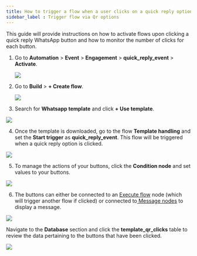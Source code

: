 ```yaml
---
title: How to trigger a flow when a user clicks on a quick reply option on Whatsapp?
sidebar_label : Trigger flow via Qr options
---
```


This guide will provide instructions on how to activate flows upon clicking a quick reply WhatsApp button and how to monitor the number of clicks for each button.

1. Go to **Automation** > **Event** > **Engagement** > **quick_reply_event** > **Activate**.

   ![](https://i.imgur.com/tB1L8qw.png)


2. Go to **Build** > **+ Create flow**.

   ![](https://i.imgur.com/jNFalW4.png)

3. Search for **Whatsapp template**  and click **+ Use template**.

![](https://i.imgur.com/z6h5KN4.png)


4. Once the template is downloaded, go to the flow **Template handling** and set the **Start trigger** as **quick_reply_event**. This flow will be triggered when a quick reply option is clicked.

![](https://i.imgur.com/FLkprMA.png)


5. To manage the actions of your buttons, click the **Condition node** and set values to your buttons.

![](https://i.imgur.com/MuobVKb.png)


6. The buttons can either be connected to an [Execute flow](https://docs.yellow.ai/docs/platform_concepts/studio/build/nodes/action-nodes-overview/execute-flow) node (which will trigger another flow if clicked) or connected to[ Message nodes](https://docs.yellow.ai/docs/platform_concepts/studio/build/nodes/message-nodes1/message-nodes) to display a message.

![](https://i.imgur.com/sPpeNYV.png)


Navigate to the **Database** section and click the **template_qr_clicks** table to review the data pertaining to the buttons that have been clicked.

![](https://i.imgur.com/gOUMTys.png)
